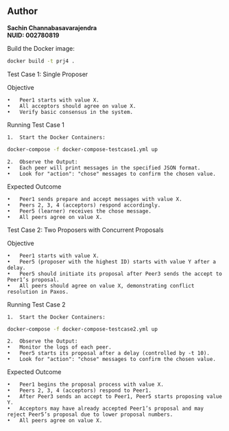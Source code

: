 ## Author

**Sachin Channabasavarajendra**  
**NUID: 002780819**


Build the Docker image:

```bash
docker build -t prj4 .
```

Test Case 1: Single Proposer

Objective

	•	Peer1 starts with value X.
	•	All acceptors should agree on value X.
	•	Verify basic consensus in the system.

Running Test Case 1

	1.	Start the Docker Containers:

```bash
docker-compose -f docker-compose-testcase1.yml up
```


	2.	Observe the Output:
	•	Each peer will print messages in the specified JSON format.
	•	Look for "action": "chose" messages to confirm the chosen value.

Expected Outcome

	•	Peer1 sends prepare and accept messages with value X.
	•	Peers 2, 3, 4 (acceptors) respond accordingly.
	•	Peer5 (learner) receives the chose message.
	•	All peers agree on value X.

Test Case 2: Two Proposers with Concurrent Proposals

Objective

	•	Peer1 starts with value X.
	•	Peer5 (proposer with the highest ID) starts with value Y after a delay.
	•	Peer5 should initiate its proposal after Peer3 sends the accept to Peer1’s proposal.
	•	All peers should agree on value X, demonstrating conflict resolution in Paxos.


Running Test Case 2

	1.	Start the Docker Containers:

```bash
docker-compose -f docker-compose-testcase2.yml up
```


	2.	Observe the Output:
	•	Monitor the logs of each peer.
	•	Peer5 starts its proposal after a delay (controlled by -t 10).
	•	Look for "action": "chose" messages to confirm the chosen value.

Expected Outcome

	•	Peer1 begins the proposal process with value X.
	•	Peers 2, 3, 4 (acceptors) respond to Peer1.
	•	After Peer3 sends an accept to Peer1, Peer5 starts proposing value Y.
	•	Acceptors may have already accepted Peer1’s proposal and may reject Peer5’s proposal due to lower proposal numbers.
	•	All peers agree on value X.

